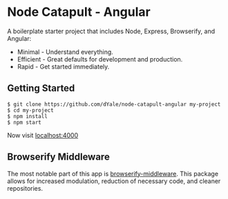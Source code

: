 # Node Catapult - Angular

A boilerplate starter project that includes Node, Express, Browserify, and Angular:

* Minimal - Understand everything.
* Efficient - Great defaults for development and production.
* Rapid - Get started immediately.

## Getting Started

```
$ git clone https://github.com/dYale/node-catapult-angular my-project
$ cd my-project
$ npm install
$ npm start
```

Now visit [localhost:4000](http://localhost:4000/)

## Browserify Middleware

The most notable part of this app is [browserify-middleware](https://github.com/ForbesLindesay/browserify-middleware). This package allows for increased modulation, reduction of necessary code, and cleaner repositories.
